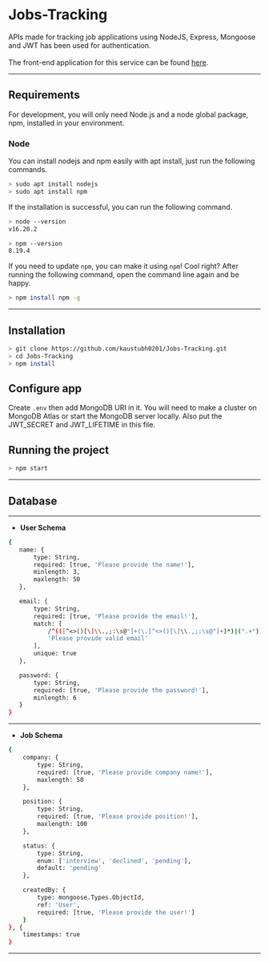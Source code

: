 # Jobs-Tracking
APIs made for tracking job applications using NodeJS, Express, Mongoose and JWT has been used for authentication.
<br><br>
The front-end application for this service can be found <a href="https://github.com/kaustubh0201/Jobs-Tracking-Front-end">here</a>.

---
## Requirements

For development, you will only need Node.js and a node global package, npm, installed in your environment.

### Node

You can install nodejs and npm easily with apt install, just run the following commands.

```sh
> sudo apt install nodejs
> sudo apt install npm
```

If the installation is successful, you can run the following command.
```sh
> node --version
v16.20.2

> npm --version
8.19.4
```

If you need to update `npm`, you can make it using `npm`! Cool right? After running the following command, open the command line again and be happy.
```sh
> npm install npm -g
```
---

## Installation

```sh
> git clone https://github.com/kaustubh0201/Jobs-Tracking.git
> cd Jobs-Tracking
> npm install
```

## Configure app

Create `.env` then add MongoDB URI in it. You will need to make a cluster on MongoDB Atlas or start the MongoDB server locally.
Also put the JWT_SECRET and JWT_LIFETIME in this file.

## Running the project
```sh
> npm start
```

---

## Database

---

* **User Schema**

```sh 
{
   name: {
       type: String,
       required: [true, 'Please provide the name!'],
       minlength: 3,
       maxlength: 50
   },

   email: {
       type: String,
       required: [true, 'Please provide the email!'],
       match: [
           /^(([^<>()[\]\\.,;:\s@"]+(\.[^<>()[\]\\.,;:\s@"]+)*)|(".+"))@((\[[0-9]{1,3}\.[0-9]{1,3}\.[0-9]{1,3}\.[0-9]{1,3}\.])|(([a-zA-Z\-0-9]+\.)+[a-zA-Z]{2,}))$/,
           'Please provide valid email'
       ],
       unique: true
   },

   password: {
       type: String,
       required: [true, 'Please provide the password!'],
       minlength: 6
   }
}
```

---

* **Job Schema**
```sh 
{
    company: {
        type: String,
        required: [true, 'Please provide company name!'],
        maxlength: 50
    },

    position: {
        type: String,
        required: [true, 'Please provide position!'],
        maxlength: 100
    },

    status: {
        type: String,
        enum: ['interview', 'declined', 'pending'],
        default: 'pending'
    },

    createdBy: {
        type: mongoose.Types.ObjectId,
        ref: 'User',
        required: [true, 'Please provide the user!']
    }
}, {
    timestamps: true
}
```

---
